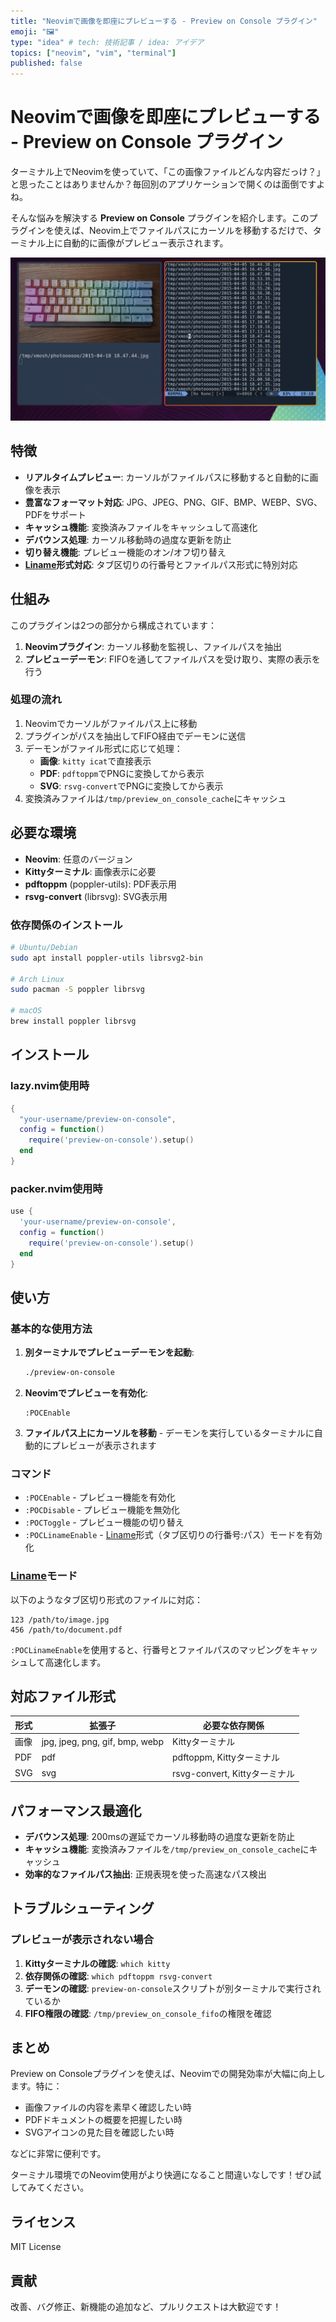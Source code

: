 ```yaml
---
title: "Neovimで画像を即座にプレビューする - Preview on Console プラグイン"
emoji: "🖼️"
type: "idea" # tech: 技術記事 / idea: アイデア
topics: ["neovim", "vim", "terminal"]
published: false
---
```


# Neovimで画像を即座にプレビューする - Preview on Console プラグイン

ターミナル上でNeovimを使っていて、「この画像ファイルどんな内容だっけ？」と思ったことはありませんか？毎回別のアプリケーションで開くのは面倒ですよね。

そんな悩みを解決する **Preview on Console** プラグインを紹介します。このプラグインを使えば、Neovim上でファイルパスにカーソルを移動するだけで、ターミナル上に自動的に画像がプレビュー表示されます。

![プラグインのスクリーンショット](/images/preview-on-console-screenshot.jpg)

## 特徴

- **リアルタイムプレビュー**: カーソルがファイルパスに移動すると自動的に画像を表示
- **豊富なフォーマット対応**: JPG、JPEG、PNG、GIF、BMP、WEBP、SVG、PDFをサポート  
- **キャッシュ機能**: 変換済みファイルをキャッシュして高速化
- **デバウンス処理**: カーソル移動時の過度な更新を防止
- **切り替え機能**: プレビュー機能のオン/オフ切り替え
- **[Liname](https://github.com/anekos/liname-hs)形式対応**: タブ区切りの行番号とファイルパス形式に特別対応

## 仕組み

このプラグインは2つの部分から構成されています：

1. **Neovimプラグイン**: カーソル移動を監視し、ファイルパスを抽出
2. **プレビューデーモン**: FIFOを通してファイルパスを受け取り、実際の表示を行う

### 処理の流れ

1. Neovimでカーソルがファイルパス上に移動
2. プラグインがパスを抽出してFIFO経由でデーモンに送信
3. デーモンがファイル形式に応じて処理：
   - **画像**: `kitty icat`で直接表示
   - **PDF**: `pdftoppm`でPNGに変換してから表示
   - **SVG**: `rsvg-convert`でPNGに変換してから表示
4. 変換済みファイルは`/tmp/preview_on_console_cache`にキャッシュ

## 必要な環境

- **Neovim**: 任意のバージョン
- **Kittyターミナル**: 画像表示に必要
- **pdftoppm** (poppler-utils): PDF表示用
- **rsvg-convert** (librsvg): SVG表示用

### 依存関係のインストール

```bash
# Ubuntu/Debian
sudo apt install poppler-utils librsvg2-bin

# Arch Linux  
sudo pacman -S poppler librsvg

# macOS
brew install poppler librsvg
```

## インストール

### lazy.nvim使用時

```lua
{
  "your-username/preview-on-console",
  config = function()
    require('preview-on-console').setup()
  end
}
```

### packer.nvim使用時

```lua
use {
  'your-username/preview-on-console',
  config = function()
    require('preview-on-console').setup()
  end
}
```

## 使い方

### 基本的な使用方法

1. **別ターミナルでプレビューデーモンを起動**:
   ```bash
   ./preview-on-console
   ```

2. **Neovimでプレビューを有効化**:
   ```
   :POCEnable
   ```

3. **ファイルパス上にカーソルを移動** - デーモンを実行しているターミナルに自動的にプレビューが表示されます

### コマンド

- `:POCEnable` - プレビュー機能を有効化
- `:POCDisable` - プレビュー機能を無効化
- `:POCToggle` - プレビュー機能の切り替え
- `:POCLinameEnable` - [Liname](https://github.com/anekos/liname-hs)形式（タブ区切りの行番号:パス）モードを有効化

### [Liname](https://github.com/anekos/liname-hs)モード

以下のようなタブ区切り形式のファイルに対応：

```
123	/path/to/image.jpg
456	/path/to/document.pdf
```

`:POCLinameEnable`を使用すると、行番号とファイルパスのマッピングをキャッシュして高速化します。

## 対応ファイル形式

| 形式 | 拡張子 | 必要な依存関係 |
|------|--------|----------------|
| 画像 | jpg, jpeg, png, gif, bmp, webp | Kittyターミナル |
| PDF | pdf | pdftoppm, Kittyターミナル |
| SVG | svg | rsvg-convert, Kittyターミナル |

## パフォーマンス最適化

- **デバウンス処理**: 200msの遅延でカーソル移動時の過度な更新を防止
- **キャッシュ機能**: 変換済みファイルを`/tmp/preview_on_console_cache`にキャッシュ
- **効率的なファイルパス抽出**: 正規表現を使った高速なパス検出

## トラブルシューティング

### プレビューが表示されない場合

1. **Kittyターミナルの確認**: `which kitty`
2. **依存関係の確認**: `which pdftoppm rsvg-convert`  
3. **デーモンの確認**: `preview-on-console`スクリプトが別ターミナルで実行されているか
4. **FIFO権限の確認**: `/tmp/preview_on_console_fifo`の権限を確認

## まとめ

Preview on Consoleプラグインを使えば、Neovimでの開発効率が大幅に向上します。特に：

- 画像ファイルの内容を素早く確認したい時
- PDFドキュメントの概要を把握したい時  
- SVGアイコンの見た目を確認したい時

などに非常に便利です。

ターミナル環境でのNeovim使用がより快適になること間違いなしです！ぜひ試してみてください。

## ライセンス

MIT License

## 貢献

改善、バグ修正、新機能の追加など、プルリクエストは大歓迎です！
